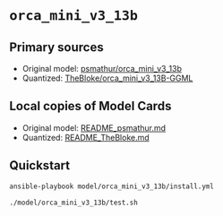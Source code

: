 # `orca_mini_v3_13b`

## Primary sources

- Original model: [psmathur/orca_mini_v3_13b](https://huggingface.co/psmathur/orca_mini_v3_13b)
- Quantized: [TheBloke/orca_mini_v3_13B-GGML](https://huggingface.co/TheBloke/orca_mini_v3_13B-GGML)

## Local copies of Model Cards

- Original model: [README_psmathur.md](./README_psmathur.md)
- Quantized: [README_TheBloke.md](./README_TheBloke.md)

## Quickstart

```bash
ansible-playbook model/orca_mini_v3_13b/install.yml
```

```bash
./model/orca_mini_v3_13b/test.sh
```
